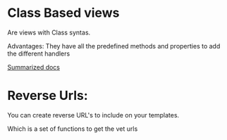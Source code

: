 # Class Based views

Are views with Class syntas.

Advantages: They have all the predefined methods and properties to add the different handlers


[Summarized docs](https://ccbv.co.uk/)




# Reverse Urls:

You can create reverse URL's to include on your templates.

Which is a set of functions to get the vet urls